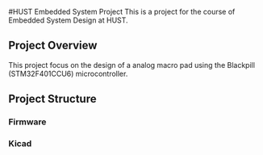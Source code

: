 #HUST Embedded System Project
This is a project for the course of Embedded System Design at HUST.

## Project Overview
This project focus on the design of a analog macro pad using the Blackpill (STM32F401CCU6) microcontroller. 

## Project Structure

### Firmware

### Kicad



